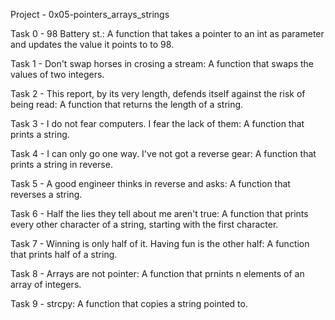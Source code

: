 Project - 0x05-pointers_arrays_strings

Task 0 - 98 Battery st.: A function that takes a pointer to an int as parameter and updates the value it points to to 98.

Task 1 - Don't swap horses in crosing a stream: A function that swaps the values of two integers.

Task 2 - This report, by its very length, defends itself against the risk of being read: A function that returns the length of a string.

Task 3 - I do not fear computers. I fear the lack of them: A function that prints a string.

Task 4 - I can only go one way. I've not got a reverse gear: A function that prints a string in reverse.

Task 5 - A good engineer thinks in reverse and asks: A function that reverses a string.

Task 6 - Half the lies they tell about me aren't true: A function that prints every other character of a string, starting with the first character.

Task 7 - Winning is only half of it. Having fun is the other half: A function that prints half of a string.

Task 8 - Arrays are not pointer: A function that prnints n elements of an array of integers.

Task 9 - strcpy: A function that copies a string pointed to.

